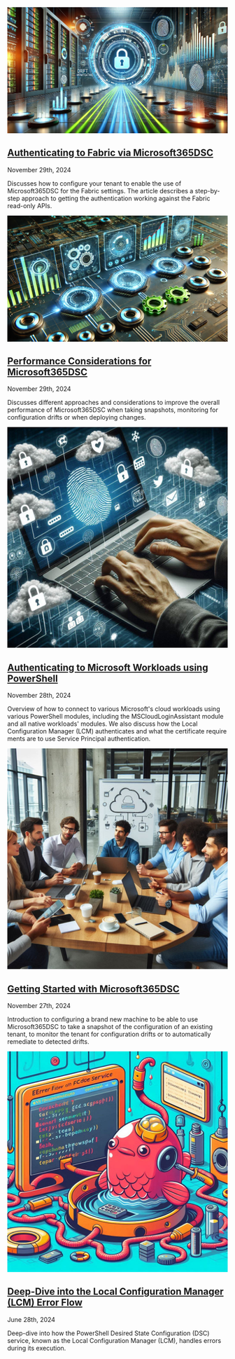 <div class="article-listing">
    <img src="/blog/posts/2024/authenticating-to-fabric/authenticating-to-fabric.webp" alt ="Authenticating to Fabric via Microsoft365DSC" />
    <h2><a href="/blog/posts/2024/authenticating-to-fabric/index.html">Authenticating to Fabric via Microsoft365DSC</a></h2>
    <div class="article-date">November 29th, 2024</div>
    <p>Discusses how to configure your tenant to enable the use of Microsoft365DSC for the Fabric settings. The article describes a step-by-step approach to getting the authentication working against the Fabric read-only APIs.</p>
</div>

<div class="article-listing">
    <img src="/blog/posts/2024/m365dsc-performance-considerations/m365dsc-performance-considerations.webp" alt ="Performance Considerations for Microsoft365DSC" />
    <h2><a href="/blog/posts/2024/m365dsc-performance-considerations/index.html">Performance Considerations for Microsoft365DSC</a></h2>
    <div class="article-date">November 29th, 2024</div>
    <p>Discusses different approaches and considerations to improve the overall performance of Microsoft365DSC when taking snapshots, monitoring for configuration drifts or when deploying changes.</p>
</div>

<div class="article-listing">
    <img src="/blog/posts/2024/authenticating-with-powershell/authenticating-with-powershell.jpg" alt ="Authenticating to Microsoft Workloads using PowerShell" />
    <h2><a href="/blog/posts/2024/authenticating-with-powershell/index.html">Authenticating to Microsoft Workloads using PowerShell</a></h2>
    <div class="article-date">November 28th, 2024</div>
    <p>Overview of how to connect to various Microsoft's cloud workloads using various PowerShell modules, including the MSCloudLoginAssistant module and all native workloads' modules. We also discuss how the Local Configuration Manager (LCM) authenticates and what the certificate require ments are to use Service Principal authentication.</p>
</div>

<div class="article-listing">
    <img src="/blog/posts/2024/getting-started-m365dsc/gettingstartedm365dsc.jpg" alt ="Getting Started with Microsoft365DSC" />
    <h2><a href="/blog/posts/2024/getting-started-m365dsc/index.html">Getting Started with Microsoft365DSC</a></h2>
    <div class="article-date">November 27th, 2024</div>
    <p>Introduction to configuring a brand new machine to be able to use Microsoft365DSC to take a snapshot of the configuration of an existing tenant, to monitor the tenant for configuration drifts or to automatically remediate to detected drifts.</p>
</div>

<div class="article-listing">
    <img src="/blog/posts/2024/dsc-error-flow/dscerrorflow.jpg" alt ="DSC Error Flow" />
    <h2><a href="/blog/posts/2024/dsc-error-flow/index.html">Deep-Dive into the Local Configuration Manager (LCM) Error Flow</a></h2>
    <div class="article-date">June 28th, 2024</div>
    <p>Deep-dive into how the PowerShell Desired State Configuration (DSC) service, known as the Local Configuration Manager (LCM), handles errors during its execution.</p>
</div>